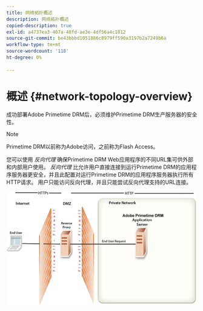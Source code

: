 ```yaml
---
title: 网络拓扑概述
description: 网络拓扑概述
copied-description: true
exl-id: a4737ea3-407a-48fd-ae3e-4df56a4c1812
source-git-commit: be43bbbd1051886c8979ff590a3197b2a7249b6a
workflow-type: tm+mt
source-wordcount: '118'
ht-degree: 0%

---
```


# 概述 {#network-topology-overview}

成功部署Adobe Primetime DRM后，必须维护Primetime DRM生产服务器的安全性。

>[!NOTE]
>
>Primetime DRM以前称为Adobe访问，之前称为Flash Access。

您可以使用 *反向代理* 确保Primetime DRM Web应用程序的不同URL集可供外部和内部用户使用。 *反向代理* 比允许用户直接连接到运行Primetime DRM的应用程序服务器更安全，并且此配置对运行Primetime DRM的应用程序服务器执行所有HTTP请求。 用户只能访问反向代理，并且只能尝试反向代理支持的URL连接。

<!--<a id="fig_8083A8C794B646CD87985EC891B60663"></a>-->

![](assets/AdobeAccess_4_SecureDeployment.png)
